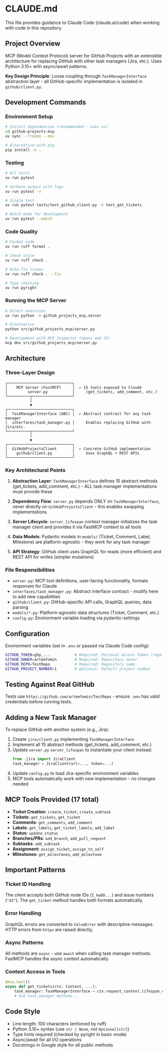 # CLAUDE.md

This file provides guidance to Claude Code (claude.ai/code) when working with code in this repository.

## Project Overview

MCP (Model Context Protocol) server for GitHub Projects with an extensible architecture for replacing GitHub with other task managers (Jira, etc.). Uses Python 3.10+ with async/await patterns.

**Key Design Principle**: Loose coupling through `TaskManagerInterface` abstraction layer - all GitHub-specific implementation is isolated in `github/client.py`.

## Development Commands

### Environment Setup
```bash
# Install dependencies (recommended - uses uv)
cd github-projects-mcp
uv sync --frozen --dev

# Alternative with pip
pip install -e .
```

### Testing
```bash
# All tests
uv run pytest

# Verbose output with logs
uv run pytest -v

# Single test
uv run pytest tests/test_github_client.py -k test_get_tickets

# Watch mode for development
uv run pytest --watch
```

### Code Quality
```bash
# Format code
uv run ruff format .

# Check style
uv run ruff check .

# Auto-fix issues
uv run ruff check . --fix

# Type checking
uv run pyright
```

### Running the MCP Server

```bash
# Direct execution
uv run python -m github_projects_mcp.server

# Alternative
python src/github_projects_mcp/server.py

# Development with MCP Inspector (opens web UI)
mcp dev src/github_projects_mcp/server.py
```

## Architecture

### Three-Layer Design

```
┌─────────────────────────────┐
│    MCP Server (FastMCP)     │  ← 15 tools exposed to Claude
│         server.py           │     (get_tickets, add_comment, etc.)
└──────────┬──────────────────┘
           │
           ▼
┌─────────────────────────────┐
│  TaskManagerInterface (ABC) │  ← Abstract contract for any task manager
│  interfaces/task_manager.py │     Enables replacing GitHub with Jira/etc.
└──────────┬──────────────────┘
           │
           ▼
┌─────────────────────────────┐
│  GitHubProjectsClient       │  ← Concrete GitHub implementation
│    github/client.py         │     Uses GraphQL + REST APIs
└─────────────────────────────┘
```

### Key Architectural Points

1. **Abstraction Layer**: `TaskManagerInterface` defines 15 abstract methods (get_tickets, add_comment, etc.) - ALL task manager implementations must provide these

2. **Dependency Flow**: `server.py` depends ONLY on `TaskManagerInterface`, never directly on `GitHubProjectsClient` - this enables swapping implementations

3. **Server Lifecycle**: `server_lifespan` context manager initializes the task manager client and provides it via FastMCP context to all tools

4. **Data Models**: Pydantic models in `models/` (Ticket, Comment, Label, Milestone) are platform-agnostic - they work for any task manager

5. **API Strategy**: GitHub client uses GraphQL for reads (more efficient) and REST API for writes (simpler mutations)

### File Responsibilities

- `server.py`: MCP tool definitions, user-facing functionality, formats responses for Claude
- `interfaces/task_manager.py`: Abstract interface contract - modify here to add new capabilities
- `github/client.py`: GitHub-specific API calls, GraphQL queries, data parsing
- `models/*.py`: Platform-agnostic data structures (Ticket, Comment, etc.)
- `config.py`: Environment variable loading via pydantic-settings

## Configuration

Environment variables (set in `.env` or passed via Claude Code config):

```bash
GITHUB_TOKEN=ghp_...           # Required: Personal Access Token (repo + project permissions)
GITHUB_OWNER=artemfomin        # Required: Repository owner
GITHUB_REPO=TestRepo           # Required: Repository name
GITHUB_PROJECT_NUMBER=1        # Optional: Default project number
```

## Testing Against Real GitHub

Tests use `https://github.com/artemfomin/TestRepo` - ensure `.env` has valid credentials before running tests.

## Adding a New Task Manager

To replace GitHub with another system (e.g., Jira):

1. Create `jira/client.py` implementing `TaskManagerInterface`
2. Implement all 15 abstract methods (get_tickets, add_comment, etc.)
3. Update `server.py` `server_lifespan` to instantiate your client instead:
   ```python
   from .jira import JiraClient
   task_manager = JiraClient(url=..., token=...)
   ```
4. Update `config.py` to load Jira-specific environment variables
5. MCP tools automatically work with new implementation - no changes needed

## MCP Tools Provided (17 total)

- **Ticket Creation**: `create_ticket`, `create_subtask`
- **Tickets**: `get_tickets`, `get_ticket`
- **Comments**: `get_comments`, `add_comment`
- **Labels**: `get_labels`, `get_ticket_labels`, `add_label`
- **Status**: `update_status`
- **Branches/PRs**: `add_branch`, `add_pull_request`
- **Subtasks**: `add_subtask`
- **Assignment**: `assign_ticket`, `assign_to_self`
- **Milestones**: `get_milestones`, `add_milestone`

## Important Patterns

### Ticket ID Handling
The client accepts both GitHub node IDs (`I_kwDO...`) and issue numbers (`"42"`). The `get_ticket` method handles both formats automatically.

### Error Handling
GraphQL errors are converted to `ValueError` with descriptive messages. HTTP errors from `httpx` are raised directly.

### Async Patterns
All methods are `async` - use `await` when calling task manager methods. FastMCP handles the async context automatically.

### Context Access in Tools
```python
@mcp.tool()
async def get_tickets(ctx: Context, ...):
    task_manager: TaskManagerInterface = ctx.request_context.lifespan_context.task_manager
    # Use task_manager methods...
```

## Code Style

- Line length: 100 characters (enforced by ruff)
- Python 3.10+ syntax (use `str | None`, not `Optional[str]`)
- Type hints required (checked by pyright in basic mode)
- Async/await for all I/O operations
- Docstrings in Google style for all public methods
